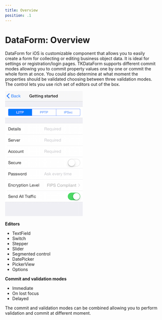 ```yaml
---
title: Overview
position: .1
---
```


# DataForm: Overview

DataForm for iOS is customizable component that allows you to easily create a form for collecting or editing business object data. It is ideal for settings or registration/login pages. TKDataForm supports different commit modes allowing you to commit property values one by one or commit the whole form at once. You could also determine at what moment the properties should be validated choosing between three validation modes. The control lets you use rich set of editors out of the box.

<img src="../images/dataform-overview001.png" />

**Editors**

- TextField
- Switch
- Stepper
- Slider
- Segmented control
- DatePicker
- PickerView
- Options

**Commit and validation modes**

- Immediate
- On lost focus
- Delayed

The commit and validation modes can be combined allowing you to perform validation and commit at different moment.